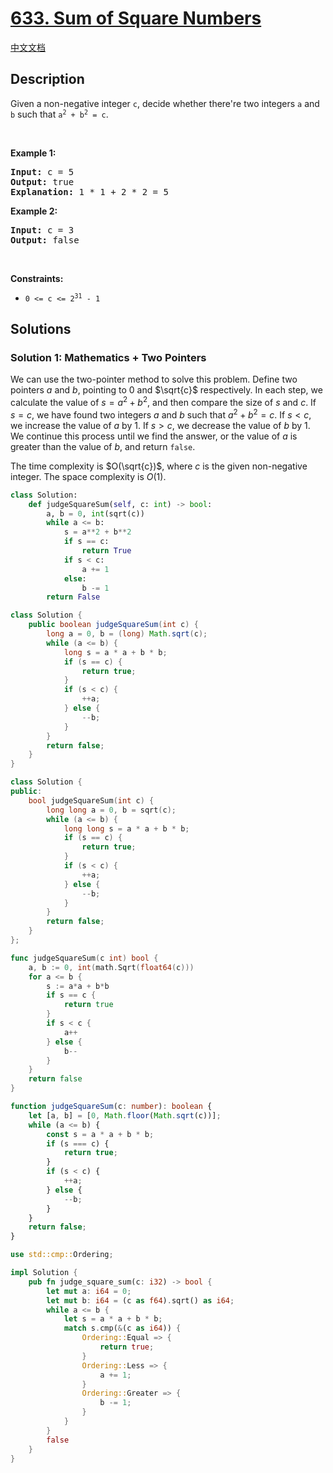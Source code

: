 # [633. Sum of Square Numbers](https://leetcode.com/problems/sum-of-square-numbers)

[中文文档](./solution/0600-0699/0633.Sum%20of%20Square%20Numbers/README.md)

<!-- tags:Math,Two Pointers,Binary Search -->

## Description

<p>Given a non-negative integer <code>c</code>, decide whether there&#39;re two integers <code>a</code> and <code>b</code> such that <code>a<sup>2</sup> + b<sup>2</sup> = c</code>.</p>

<p>&nbsp;</p>
<p><strong class="example">Example 1:</strong></p>

<pre>
<strong>Input:</strong> c = 5
<strong>Output:</strong> true
<strong>Explanation:</strong> 1 * 1 + 2 * 2 = 5
</pre>

<p><strong class="example">Example 2:</strong></p>

<pre>
<strong>Input:</strong> c = 3
<strong>Output:</strong> false
</pre>

<p>&nbsp;</p>
<p><strong>Constraints:</strong></p>

<ul>
	<li><code>0 &lt;= c &lt;= 2<sup>31</sup> - 1</code></li>
</ul>

## Solutions

### Solution 1: Mathematics + Two Pointers

We can use the two-pointer method to solve this problem. Define two pointers $a$ and $b$, pointing to $0$ and $\sqrt{c}$ respectively. In each step, we calculate the value of $s = a^2 + b^2$, and then compare the size of $s$ and $c$. If $s = c$, we have found two integers $a$ and $b$ such that $a^2 + b^2 = c$. If $s < c$, we increase the value of $a$ by $1$. If $s > c$, we decrease the value of $b$ by $1$. We continue this process until we find the answer, or the value of $a$ is greater than the value of $b$, and return `false`.

The time complexity is $O(\sqrt{c})$, where $c$ is the given non-negative integer. The space complexity is $O(1)$.

<!-- tabs:start -->

```python
class Solution:
    def judgeSquareSum(self, c: int) -> bool:
        a, b = 0, int(sqrt(c))
        while a <= b:
            s = a**2 + b**2
            if s == c:
                return True
            if s < c:
                a += 1
            else:
                b -= 1
        return False
```

```java
class Solution {
    public boolean judgeSquareSum(int c) {
        long a = 0, b = (long) Math.sqrt(c);
        while (a <= b) {
            long s = a * a + b * b;
            if (s == c) {
                return true;
            }
            if (s < c) {
                ++a;
            } else {
                --b;
            }
        }
        return false;
    }
}
```

```cpp
class Solution {
public:
    bool judgeSquareSum(int c) {
        long long a = 0, b = sqrt(c);
        while (a <= b) {
            long long s = a * a + b * b;
            if (s == c) {
                return true;
            }
            if (s < c) {
                ++a;
            } else {
                --b;
            }
        }
        return false;
    }
};
```

```go
func judgeSquareSum(c int) bool {
	a, b := 0, int(math.Sqrt(float64(c)))
	for a <= b {
		s := a*a + b*b
		if s == c {
			return true
		}
		if s < c {
			a++
		} else {
			b--
		}
	}
	return false
}
```

```ts
function judgeSquareSum(c: number): boolean {
    let [a, b] = [0, Math.floor(Math.sqrt(c))];
    while (a <= b) {
        const s = a * a + b * b;
        if (s === c) {
            return true;
        }
        if (s < c) {
            ++a;
        } else {
            --b;
        }
    }
    return false;
}
```

```rust
use std::cmp::Ordering;

impl Solution {
    pub fn judge_square_sum(c: i32) -> bool {
        let mut a: i64 = 0;
        let mut b: i64 = (c as f64).sqrt() as i64;
        while a <= b {
            let s = a * a + b * b;
            match s.cmp(&(c as i64)) {
                Ordering::Equal => {
                    return true;
                }
                Ordering::Less => {
                    a += 1;
                }
                Ordering::Greater => {
                    b -= 1;
                }
            }
        }
        false
    }
}
```

<!-- tabs:end -->

<!-- end -->
